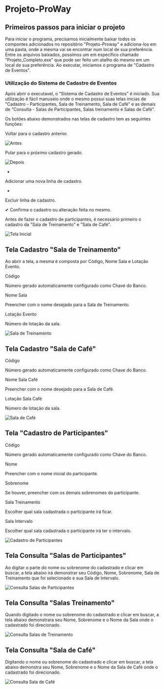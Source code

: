 # Projeto-ProWay
## Primeiros passos para iniciar o projeto
Para iniciar o programa, precisamos inicialmente baixar todos os compontes adicionados no repositório "Projeto-Proway" e adiciona-los em uma pasta, 
onde a mesma vai se encontrar num local de sua preferência.
Entre os arquivos baixados, possímos um em específico chamado "Projeto_Completo.exe" que pode ser feito um atalho do mesmo em um local de sua preferência.
Ao executar, iniciamos o programa de "Cadastro de Eventos".
### Utilização do Sistema de Cadastro de Eventos
Após abrir o executavel, o "Sistema de Cadastro de Eventos" é iniciado.
Sua utilização é fácil manuseio onde o mesmo possuí suas telas inicias de "Cadastro - Participantes, Sala de Treinamento, Sala de Café" e as demais de "Consulta - Salas de Participantes, Salas treinamento e Salas de Café".

Os botões abaixo demonstrados nas telas de cadastro tem as seguintes funções:

Voltar para o cadastro anterior.

![Antes](https://github.com/Joao-Carlos123/Projeto-ProWay/blob/master/Antes.PNG) 
 
Pular para o próximo cadastro gerado.

![Depois](https://github.com/Joao-Carlos123/Projeto-ProWay/blob/master/Depois.PNG)

+ 
Adicionar uma nova linha de cadastro.

-
Excluir linha de cadastro.

✔
Confirma o cadastro ou alteração feita no mesmo.

Antes de fazer o cadastro de participantes, é necessário primeiro o cadastro da "Sala de Treinamento" e "Sala de Café".

![Tela Inicial](https://github.com/Joao-Carlos123/Projeto-ProWay/blob/master/1.PNG)

## Tela Cadastro "Sala de Treinamento"
Ao abrir a tela, a mesma é composta por Código, Nome Sala e Lotação Evento.

Código

Número gerado automaticamente configurado como Chave do Banco.

Nome Sala

Preencher com o nome desejado para a Sala de Treinamento.

Lotação Evento

Número de lotação da sala.

![Sala de Treinamento](https://github.com/Joao-Carlos123/Projeto-ProWay/blob/master/3.PNG)

## Tela Cadastro "Sala de Café"

Código

Número gerado automaticamente configurado como Chave do Banco.

Nome Sala Café

Preencher com o nome desejado para a Sala de Café.

Lotação Sala Café

Número de lotação da sala.

![Sala de Café](https://github.com/Joao-Carlos123/Projeto-ProWay/blob/master/4.PNG)

## Tela "Cadastro de Participantes"

Código

Número gerado automaticamente configurado como Chave do Banco.

Nome

Preencher com o nome inicial do participante.

Sobrenome

Se houver, preencher com os demais sobrenomes do participante.

Sala Treinamento

Escolher qual sala cadastrada o participante irá ficar.

Sala Intervalo

Escolher qual sala cadastrada o participante irá ter o intervalo.

![Cadastro de Participantes](https://github.com/Joao-Carlos123/Projeto-ProWay/blob/master/2.PNG)

## Tela Consulta "Salas de Participantes"

Ao digitar o parte do nome ou sobrenome do cadastrado e clicar em buscar, a tela abaixo irá demonstrar seu Código, Nome, Sobrenome, Sala de Treinamento que foi selecionado e sua Sala de Intervalo.

![Consulta Salas de Participantes](https://github.com/Joao-Carlos123/Projeto-ProWay/blob/master/Consulta1.PNG)

## Tela Consulta "Salas Treinamento"

Quando digitado o nome ou sobrenome do cadastrado e clicar em buscar, a tela abaixo demonstrara seu Nome, Sobrenome e o Nome da Sala onde o cadastrado foi direcionado.

![Consulta Salas de Treinamento](https://github.com/Joao-Carlos123/Projeto-ProWay/blob/master/Consulta2.PNG)

## Tela Consulta "Sala de Café"

Digitando o nome ou sobrenome do cadastrado e clicar em buscar, a tela abaixo demonstra seu Nome, Sobrenome e o Nome da Sala de Café onde o cadastrado foi direcionado.

![Consulta Sala de Café](https://github.com/Joao-Carlos123/Projeto-ProWay/blob/master/Consulta3.PNG)












